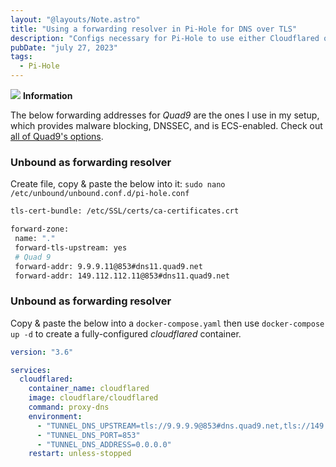 ```yaml
---
layout: "@layouts/Note.astro"
title: "Using a forwarding resolver in Pi-Hole for DNS over TLS"
description: "Configs necessary for Pi-Hole to use either Cloudflared or Unbound as forwarding resolver to Quad9 using DNS over TLS."
pubDate: "july 27, 2023"
tags:
  - Pi-Hole
---
```


<div>
  <div class="info">
    <span>
      <img src="/img/assets/info.svg" class="info-icon">
      <b>Information</b>
    </span>
    <p>
      The below forwarding addresses for <em>Quad9</em> are the ones I use in my setup, which provides malware blocking, DNSSEC, and is ECS-enabled. Check out <a href="https://www.quad9.net/service/service-addresses-and-features" target="_blank">all of Quad9's options</a>.
    </p>
  </div>
</div>

### Unbound as forwarding resolver

Create file, copy & paste the below into it: `sudo nano /etc/unbound/unbound.conf.d/pi-hole.conf`

```bash
tls-cert-bundle: /etc/SSL/certs/ca-certificates.crt

forward-zone:
 name: "."
 forward-tls-upstream: yes
 # Quad 9
 forward-addr: 9.9.9.11@853#dns11.quad9.net
 forward-addr: 149.112.112.11@853#dns11.quad9.net
```

### Unbound as forwarding resolver

Copy & paste the below into a `docker-compose.yaml` then use `docker-compose up -d` to create a fully-configured _cloudflared_ container.

```yaml
version: "3.6"

services:
  cloudflared:
    container_name: cloudflared
    image: cloudflare/cloudflared
    command: proxy-dns
    environment:
      - "TUNNEL_DNS_UPSTREAM=tls://9.9.9.9@853#dns.quad9.net,tls://149.112.112.112@853#dns.quad9.net"
      - "TUNNEL_DNS_PORT=853"
      - "TUNNEL_DNS_ADDRESS=0.0.0.0"
    restart: unless-stopped
```
